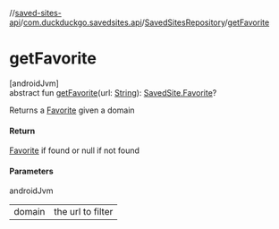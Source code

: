//[saved-sites-api](../../../index.md)/[com.duckduckgo.savedsites.api](../index.md)/[SavedSitesRepository](index.md)/[getFavorite](get-favorite.md)

# getFavorite

[androidJvm]\
abstract fun [getFavorite](get-favorite.md)(url: [String](https://kotlinlang.org/api/latest/jvm/stdlib/kotlin/-string/index.html)): [SavedSite.Favorite](../../com.duckduckgo.savedsites.api.models/-saved-site/-favorite/index.md)?

Returns a [Favorite](../../com.duckduckgo.savedsites.api.models/-saved-site/-favorite/index.md) given a domain

#### Return

[Favorite](../../com.duckduckgo.savedsites.api.models/-saved-site/-favorite/index.md) if found or null if not found

#### Parameters

androidJvm

| | |
|---|---|
| domain | the url to filter |
